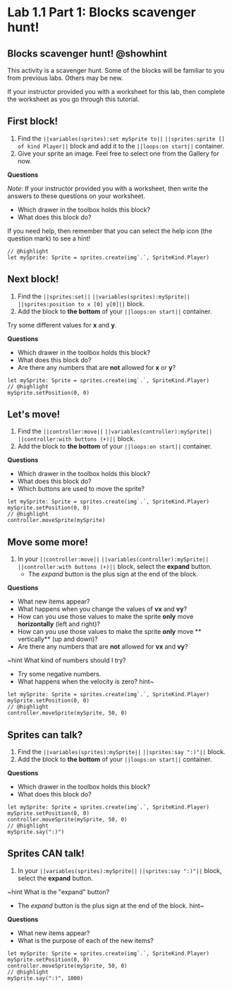# Lab 1.1 Part 1: Blocks scavenger hunt!

## Blocks scavenger hunt! @showhint

This activity is a scavenger hunt.
Some of the blocks will be familiar to you from previous labs.
Others may be new.

If your instructor provided you with a worksheet for this lab,
then complete the worksheet as you go through this tutorial.

## First block!

1.   Find the ``||variables(sprites):set mySprite to||`` ``||sprites:sprite [] of kind Player||``
block and add it to the ``||loops:on start||`` container.
1.   Give your sprite an image. Feel free to select one from the Gallery for now.

**Questions**

*Note*: If your instructor provided you with a worksheet,
then write the answers to these questions on your worksheet.

-   Which drawer in the toolbox holds this block?
-   What does this block do?

If you need help, then remember that you can select the help icon
(the question mark) to see a hint!

```blocks
// @highlight
let mySprite: Sprite = sprites.create(img`.`, SpriteKind.Player)
```

## Next block!

1.   Find the ``||sprites:set||`` ``||variables(sprites):mySprite||``
``||sprites:position to x [0] y[0]||`` block.
1.   Add the block to **the bottom** of your ``||loops:on start||`` container.

Try some different values for **x** and **y**.

**Questions**

-   Which drawer in the toolbox holds this block?
-   What does this block do?
-   Are there any numbers that are **not** allowed for **x** or **y**?

```blocks
let mySprite: Sprite = sprites.create(img`.`, SpriteKind.Player)
// @highlight
mySprite.setPosition(0, 0)
```

## Let's move!

1.   Find the ``||controller:move||`` ``||variables(controller):mySprite||``
``||controller:with buttons (+)||`` block.
1.   Add the block to **the bottom** of your ``||loops:on start||`` container.

**Questions**

-   Which drawer in the toolbox holds this block?
-   What does this block do?
-   Which buttons are used to move the sprite?

```blocks
let mySprite: Sprite = sprites.create(img`.`, SpriteKind.Player)
mySprite.setPosition(0, 0)
// @highlight
controller.moveSprite(mySprite)
```

## Move some more!

1.   In your ``||controller:move||`` ``||variables(controller):mySprite||``
``||controller:with buttons (+)||`` block, select the **expand** button.
     -   The *expand* button is the plus sign at the end of the block.

**Questions**

-   What new items appear?
-   What happens when you change the values of **vx** and **vy**?
-   How can you use those values to make the sprite **only** move
**horizontally** (left and right)?
-   How can you use those values to make the sprite **only** move
** vertically** (up and down)?
-   Are there any numbers that are **not** allowed for **vx** and **vy**?

~hint What kind of numbers should I try?
-   Try some negative numbers.
-   What happens when the velocity is zero?
hint~

```blocks
let mySprite: Sprite = sprites.create(img`.`, SpriteKind.Player)
mySprite.setPosition(0, 0)
// @highlight
controller.moveSprite(mySprite, 50, 0)
```

## Sprites can talk?

1.   Find the ``||variables(sprites):mySprite||`` ``||sprites:say ":)"||`` block.
1.   Add the block to **the bottom** of your ``||loops:on start||`` container.

**Questions**

-   Which drawer in the toolbox holds this block?
-   What does this block do?

```blocks
let mySprite: Sprite = sprites.create(img`.`, SpriteKind.Player)
mySprite.setPosition(0, 0)
controller.moveSprite(mySprite, 50, 0)
// @highlight
mySprite.say(":)")
```

## Sprites CAN talk!

1.   In your ``||variables(sprites):mySprite||`` ``||sprites:say ":)"||`` block,
select the **expand** button.

~hint What is the "expand" button?
-   The *expand* button is the plus sign at the end of the block.
hint~

**Questions**

-   What new items appear?
-   What is the purpose of each of the new items?

```blocks
let mySprite: Sprite = sprites.create(img`.`, SpriteKind.Player)
mySprite.setPosition(0, 0)
controller.moveSprite(mySprite, 50, 0)
// @highlight
mySprite.say(":)", 1000)
```
